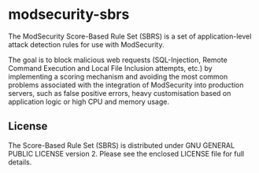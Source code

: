 # modsecurity-sbrs

The ModSecurity Score-Based Rule Set (SBRS) is a set of application-level attack detection rules for use with ModSecurity.

The goal is to block malicious web requests (SQL-Injection, Remote Command Execution and Local File Inclusion attempts, etc.) by implementing a scoring mechanism and avoiding the most common problems associated with the integration of ModSecurity into production servers, such as false positive errors, heavy customisation based on application logic or high CPU and memory usage.







## License

The Score-Based Rule Set (SBRS) is distributed under GNU GENERAL PUBLIC LICENSE version 2. Please see the enclosed LICENSE file for full details.
